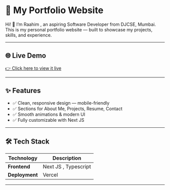 # 🚀 My Portfolio Website

Hi! 👋 I’m Raahim , an aspiring Software Developer from  DJCSE, Mumbai.  
This is my personal portfolio website — built to showcase my projects, skills, and experience.

---

## 🌐 Live Demo

[👉 Click here to view it live](https://raahim-portfolio.vercel.app/)

---

## ✨ Features

- ✅ Clean, responsive design — mobile-friendly
- ✅ Sections for About Me, Projects, Resume, Contact
- ✅ Smooth animations & modern UI
- ✅ Fully customizable with Next JS

---

## 🛠️ Tech Stack

| Technology | Description |
|------------|--------------|
| **Frontend** | Next JS , Typescript |
| **Deployment** | Vercel |

---


